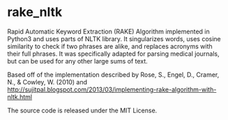 rake_nltk
====

Rapid Automatic Keyword Extraction (RAKE) Algorithm implemented in Python3 and uses parts of NLTK library. It singularizes words, uses cosine similarity to check if two phrases are alike, and replaces acronyms with their full phrases. It was specifically adapted for parsing medical journals, but can be used for any other large sums of text.

Based off of the implementation described by Rose, S., Engel, D., Cramer, N., & Cowley, W. (2010) and  http://sujitpal.blogspot.com/2013/03/implementing-rake-algorithm-with-nltk.html

The source code is released under the MIT License.
